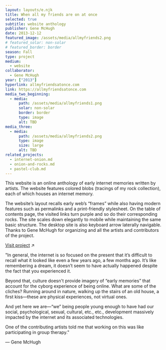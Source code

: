 ```yaml
---
layout: layouts/e.njk
title: When all my friends are on at once
selected: true
subtitle: website anthology
publisher: Gene McHugh
date: 2013-12-12
featured_image: /assets/media/allmyfriends2.png
# featured_solar: non-solar
# featured_border: border
season: Fall
type: project
medium:
  - website
collaborator:
  - Gene McHugh
year: ["2013"]
hyperlink: allmyfriendsatonce.com
link: https://allmyfriendsatonce.com
media_two_beginning:
  - media:
      path: /assets/media/allmyfriends1.png
      solar: non-solar
      border: border
      type: image
      alt: TBD
media_three:
  - media:
      path: /assets/media/allmyfriends2.png
      type: image
      size: large
      alt: TBD
related_projects:
  - internet-onion.md
  - onion-and-rocks.md
  - pastel-club.md
---
```


This website is an online anthology of early internet memories written by artists. The website features colored blobs (tracings of my rock collection), each of which houses an internet memory.

The website’s layout recalls early web’s “frames” while also having modern features such as permalinks and a print-friendly stylesheet. On the table of contents page, the visited links turn purple and so do their corresponding rocks. The site scales down elegantly to mobile while maintaining the same basic structure. The desktop site is also keyboard arrow laterally navigable. <!-- The nav has been called “Joan-Miro's-garden-path” on Twitter. The site was posted to “Internet is Beautiful” subreddit by user gentlebot. --> Thanks to Gene McHugh for organizing and all the artists and contributors of the project.

<a href="http://allmyfriendsatonce.com" target="_blank">Visit project</a> ↗

<div class="small-text">

"In general, the internet is so focused on the present that it’s difficult to recall what it looked like even a few years ago, a few months ago. It’s like remembering a dream, it doesn’t seem to have actually happened despite the fact that you experienced it.

Beyond that, culture doesn't provide imagery of “early memories” that account for the cyborg experience of being online. What are some of the cliches? Running around in nature, walking up the stairs of an old house, a first kiss—these are physical experiences, not virtual ones.

And yet here we are—“we” being people young enough to have had our social, psychological, sexual, cultural, etc., etc., development massively impacted by the internet and its associated technologies.

One of the contributing artists told me that working on this was like participating in group therapy."

— Gene McHugh

 </div>
